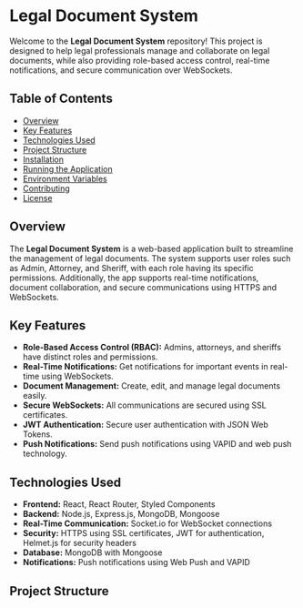 # Legal Document System

Welcome to the **Legal Document System** repository! This project is designed to help legal professionals manage and collaborate on legal documents, while also providing role-based access control, real-time notifications, and secure communication over WebSockets.

## Table of Contents
- [Overview](#overview)
- [Key Features](#key-features)
- [Technologies Used](#technologies-used)
- [Project Structure](#project-structure)
- [Installation](#installation)
- [Running the Application](#running-the-application)
- [Environment Variables](#environment-variables)
- [Contributing](#contributing)
- [License](#license)

## Overview

The **Legal Document System** is a web-based application built to streamline the management of legal documents. The system supports user roles such as Admin, Attorney, and Sheriff, with each role having its specific permissions. Additionally, the app supports real-time notifications, document collaboration, and secure communications using HTTPS and WebSockets.

## Key Features

- **Role-Based Access Control (RBAC):** Admins, attorneys, and sheriffs have distinct roles and permissions.
- **Real-Time Notifications:** Get notifications for important events in real-time using WebSockets.
- **Document Management:** Create, edit, and manage legal documents easily.
- **Secure WebSockets:** All communications are secured using SSL certificates.
- **JWT Authentication:** Secure user authentication with JSON Web Tokens.
- **Push Notifications:** Send push notifications using VAPID and web push technology.

## Technologies Used

- **Frontend:** React, React Router, Styled Components
- **Backend:** Node.js, Express.js, MongoDB, Mongoose
- **Real-Time Communication:** Socket.io for WebSocket connections
- **Security:** HTTPS using SSL certificates, JWT for authentication, Helmet.js for security headers
- **Database:** MongoDB with Mongoose
- **Notifications:** Push notifications using Web Push and VAPID

## Project Structure

